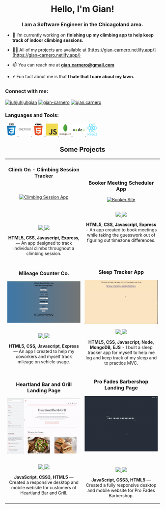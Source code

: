 <h1 align="center">Hello, I'm Gian!</h1>
<h3 align="center"> I am a Software Engineer in the Chicagoland area.</h3>

- 🔭 I’m currently working on **finishing up my climbing app to help keep track of indoor climbing sessions.**

- 👨‍💻 All of my projects are available at [https://gian-carnero.netlify.app/](https://gian-carnero.netlify.app/)

- 📫 You can reach me at **gian.carnero@gmail.com**

- ⚡ Fun fact about me is that **I hate that I care about my lawn.**

<h3 align="left">Connect with me:</h3>
<p align="left">
<a href="https://twitter.com/juhjuhjuhgian" target="blank"><img align="center" src="https://raw.githubusercontent.com/rahuldkjain/github-profile-readme-generator/master/src/images/icons/Social/twitter.svg" alt="juhjuhjuhgian" height="30" width="40" /></a>
<a href="https://linkedin.com/in/gian-carnero" target="blank"><img align="center" src="https://raw.githubusercontent.com/rahuldkjain/github-profile-readme-generator/master/src/images/icons/Social/linked-in-alt.svg" alt="gian-carnero" height="30" width="40" /></a>
<a href="https://fb.com/gian.carnero" target="blank"><img align="center" src="https://raw.githubusercontent.com/rahuldkjain/github-profile-readme-generator/master/src/images/icons/Social/facebook.svg" alt="gian.carnero" height="30" width="40" /></a>
</p>

<h3 align="left">Languages and Tools:</h3>
<p align="left"> <a href="https://www.w3schools.com/css/" target="_blank" rel="noreferrer"> <img src="https://raw.githubusercontent.com/devicons/devicon/master/icons/css3/css3-original-wordmark.svg" alt="css3" width="40" height="40"/> </a> <a href="https://expressjs.com" target="_blank" rel="noreferrer"> <img src="https://raw.githubusercontent.com/devicons/devicon/master/icons/express/express-original-wordmark.svg" alt="express" width="40" height="40"/> </a> <a href="https://www.w3.org/html/" target="_blank" rel="noreferrer"> <img src="https://raw.githubusercontent.com/devicons/devicon/master/icons/html5/html5-original-wordmark.svg" alt="html5" width="40" height="40"/> </a> <a href="https://developer.mozilla.org/en-US/docs/Web/JavaScript" target="_blank" rel="noreferrer"> <img src="https://raw.githubusercontent.com/devicons/devicon/master/icons/javascript/javascript-original.svg" alt="javascript" width="40" height="40"/> </a> <a href="https://www.mongodb.com/" target="_blank" rel="noreferrer"> <img src="https://raw.githubusercontent.com/devicons/devicon/master/icons/mongodb/mongodb-original-wordmark.svg" alt="mongodb" width="40" height="40"/> </a> <a href="https://nodejs.org" target="_blank" rel="noreferrer"> <img src="https://raw.githubusercontent.com/devicons/devicon/master/icons/nodejs/nodejs-original-wordmark.svg" alt="nodejs" width="40" height="40"/> </a> <a href="https://reactjs.org/" target="_blank" rel="noreferrer"> <img src="https://raw.githubusercontent.com/devicons/devicon/master/icons/react/react-original-wordmark.svg" alt="react" width="40" height="40"/> </a> </p>

<!--Project Section -->

<h2 align="center">Some Projects </h2>
<div align="center">
<table>
<tr>
<td width="50%">
<h3 align="center" color="white">Climb On - Climbing Session Tracker</h2>
<br>
<br>
<div align="center" >  
<a href='https://climbon.onrender.com' target="_blank">
<img src="https://github.com/juhjuhjuhgian/juhjuhjuhgian/blob/main/climb.gif" alt="Climbing Session App" height="auto" width="100%" />
</a>
<p>
<br>
<br>
<br>
<br>
<a href="https://github.com/juhjuhjuhgian/climbOn" target="_blank">
<img src="https://img.shields.io/badge/Code-lightgrey?style=for-the-badge&logo=github"/>
</a>  
<a href="https://climbon.onrender.com" target="_blank">
<img src="https://img.shields.io/badge/-website-green?style=for-the-badge&color=005da8"/>
</a>
</p>
<p><strong>HTML5, CSS, Javascript, Express, </strong> — An app designed to track individual climbs throughout a climbing session.</p>
</div>

</div>
</td>
<td width="50%">
<h3 align="center" color="white">Booker Meeting Scheduler App</h2>
<div align="center" >  
<a href='https://booker.cyclic.app/' target="_blank">
<img src="https://github.com/juhjuhjuhgian/meetings-mvc-auth-local/blob/main/readmeImg/booking.gif" alt="Booker Site" height="auto" width="100%" />
</a>
<br>
<br>
<p>
<a href="https://github.com/juhjuhjuhgian/meetings-mvc-auth-local" target="_blank">
<img src="https://img.shields.io/badge/Code-lightgrey?style=for-the-badge&logo=github"/>
</a>  
<a href="https://booker.cyclic.app/" target="_blank">
<img src="https://img.shields.io/badge/-website-green?style=for-the-badge&color=005da8"/>
</a>
</p>
<p><strong>HTML5, CSS, Javascript, Express</strong> - An app created to book meetings while taking the guesswork out of figuring out timezone differences.</p>
<tr>
</td>
<td width="50%">
<h3 align="center" color="white">Mileage Counter Co.</h2>
<div align="center" >  
<a href='https://juhjuhjuhgian-mileage-tracker-app-2022.onrender.com/' target="_blank">
<img src="https://github.com/juhjuhjuhgian/mileage-tracker-app/blob/main/thumbnail.png" alt="Mileage Tracker App" height="auto" width="100%" />
</a>
<br>
<br>
<p>

<a href="https://github.com/juhjuhjuhgian/mileage-tracker-app" target="_blank">
<img src="https://img.shields.io/badge/Code-lightgrey?style=for-the-badge&logo=github"/>
</a>  
<a href="https://juhjuhjuhgian-mileage-tracker-app-2022.onrender.com/" target="_blank">
<img src="https://img.shields.io/badge/-website-green?style=for-the-badge&color=005da8"/>
</a>
</p>
<p><strong>HTML5, CSS, Javascript, Express</strong> — An app I created to help my coworkers and myself track mileage on vehicle usage.</p>
</div>
</td>
  
<td width="50%">
<h3 align="center" color="white">Sleep Tracker App</h2>
<div align="center" >  
<a href='' target="_blank">
<img src="sleep-tracker-app.gif" alt="Sleep Tracker App" height="auto" width="100%" />
</a>
<p>
<a href="https://github.com/juhjuhjuhgian/sleep-tracker" target="_blank">
<img src="https://img.shields.io/badge/Code-lightgrey?style=for-the-badge&logo=github"/>
</a>  
<a href="https://juhjuhjuhgian-sleep-tracker-app-2023.onrender.com/" target="_blank">
<img src="https://img.shields.io/badge/-website-green?style=for-the-badge&color=005da8"/>
</a>
</p>
<p><strong>HTML5, CSS, Javascript, Node, MongoDB, EJS</strong> - I built a sleep tracker app for myself to help me log and keep track of my sleep and to practice MVC. </p>
</div>
</td>
<tr>
<!---- coming
<td width="50%">
<h3 align="center" color="white">Coming Soon</h2>
<div align="center" >  
<a href='#'>
<img src="tianyi-ma-WiONHd_zYI4-unsplash.jpg" alt="Photo by Tianyi Ma on Unsplash" height="auto" width="100%" />
</a>
<br>
<br>
<p>
<a href="https://www.google.com" target="_blank">
<img src="https://img.shields.io/badge/Code-lightgrey?style=for-the-badge&logo=github"/>
</a>  
<a href="https://www.google.com" target="_blank">
<img src="https://img.shields.io/badge/-website-green?style=for-the-badge&color=005da8"/>
</a>
</p>
<p><strong></strong> - </p>
</div>
---->
<tr>
<td width="50%">
<h3 align="center" color="white">Heartland Bar and Grill Landing Page</h2>
<div align="center" >  
<a href='https://heartland-bar-and-grill.netlify.app/' target="_blank">
<img src="restaurant.gif" alt="Heartland Bar and Grill Landing Page" height="auto" width="100%" />
</a>
<br>
<br>
<p>

<a href="https://github.com/juhjuhjuhgian/This-Is-My-Portfolio/tree/main/Portfolio/html5up-editorial" target="_blank">
<img src="https://img.shields.io/badge/Code-lightgrey?style=for-the-badge&logo=github"/>
</a>  
<a href="https://heartland-bar-and-grill.netlify.app/" target="_blank">
<img src="https://img.shields.io/badge/-website-green?style=for-the-badge&color=005da8"/>
</a>
</p>
<p><strong>JavaScript, CSS3, HTML5</strong> — Created a responsive desktop and mobile website for customers of Heartland Bar and Grill.</p>
</div>
</td>
  
<td width="50%">
<h3 align="center" color="white">Pro Fades Barbershop Landing Page</h2>
<div align="center" >  
<a href='https://pro-fades-barbershop.netlify.app/' target="_blank">
<img src="barbershop.gif" alt="Pro Fades Barbershop Landing Page" height="auto" width="100%" />
</a>
<br>
<br>
<br>
<p>
<a href="https://github.com/juhjuhjuhgian/This-Is-My-Portfolio/tree/main/Portfolio/html5up-spectral" target="_blank">
<img src="https://img.shields.io/badge/Code-lightgrey?style=for-the-badge&logo=github"/>
</a>  
<a href="https://pro-fades-barbershop.netlify.app/" target="_blank">
<img src="https://img.shields.io/badge/-website-green?style=for-the-badge&color=005da8"/>
</a>
</p>
<p><strong>JavaScript, CSS3, HTML5</strong> — Created a fully responsive desktop and mobile website for Pro Fades Barbershop.</p>
</div>

</table>
